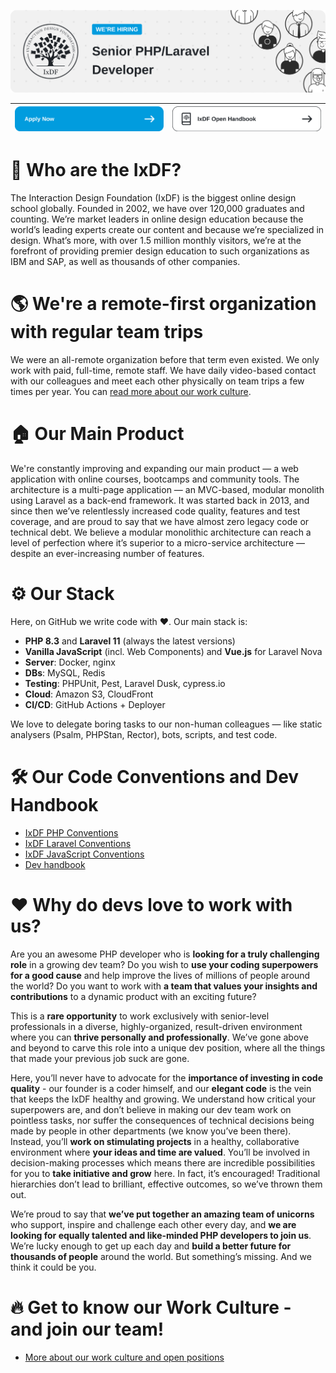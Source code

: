 ![logo with the current hiring state](./banner.png)

| [![Apply Now](./apply-to-ixdf.png)](https://www.interaction-design.org/about/careers) | [![IxDF Open Handbookn](./ixdf-open-handbook.png)](https://handbook.interaction-design.org/) |
|---------------------------------------------------------------------------------------|----------------------------------------------------------------------------------------------|

# 👤 Who are the IxDF?

The Interaction Design Foundation (IxDF) is the biggest online design school globally. Founded in 2002, we have over 120,000 graduates and counting. We’re market leaders in online design education because the world’s leading experts create our content and because we’re specialized in design. What’s more, with over 1.5 million monthly visitors, we’re at the forefront of providing premier design education to such organizations as IBM and SAP, as well as thousands of other companies. 

# 🌎 We're a remote-first organization with regular team trips
We were an all-remote organization before that term even existed. We only work with paid, full-time, remote staff. We have daily video-based contact with our colleagues and meet each other physically on team trips a few times per year. You can [read more about our work culture](https://www.interaction-design.org/about/careers).

# 🏠 Our Main Product

We're constantly improving and expanding our main product — a web application with online courses, bootcamps and community tools. The architecture is a multi-page application — an MVC-based, modular monolith using Laravel as a back-end framework. It was started back in 2013, and since then we’ve relentlessly increased code quality, features and test coverage, and are proud to say that we have almost zero legacy code or technical debt. We believe a modular monolithic architecture can reach a level of perfection where it’s superior to a micro-service architecture — despite an ever-increasing number of features.

# ⚙️ Our Stack

Here, on GitHub we write code with ❤️. Our main stack is:

- **PHP 8.3** and **Laravel 11** (always the latest versions)
- **Vanilla JavaScript** (incl. Web Components) and **Vue.js** for Laravel Nova
- **Server**: Docker, nginx
- **DBs**: MySQL, Redis
- **Testing**: PHPUnit, Pest, Laravel Dusk, cypress.io
- **Cloud**: Amazon S3, CloudFront
- **CI/CD**: GitHub Actions + Deployer

We love to delegate boring tasks to our non-human colleagues — like static analysers (Psalm, PHPStan, Rector), bots, scripts, and test code.

# 🛠 Our Code Conventions and Dev Handbook
 - [IxDF PHP Conventions](https://handbook.interaction-design.org/library/backend/conventions--php.html)
 - [IxDF Laravel Conventions](https://handbook.interaction-design.org/library/backend/conventions--laravel.html)
 - [IxDF JavaScript Conventions](https://handbook.interaction-design.org/library/frontend/conventions--js.html)
 - [Dev handbook](https://handbook.interaction-design.org/)

# ❤️ Why do devs love to work with us?

Are you an awesome PHP developer who is **looking for a truly challenging role** in a growing dev team? Do you wish to **use your coding superpowers for a good cause** and help improve the lives of millions of people around the world? Do you want to work with **a team that values your insights and contributions** to a dynamic product with an exciting future? 

This is a **rare opportunity** to work exclusively with senior-level professionals in a diverse, highly-organized, result-driven environment where you can **thrive personally and professionally**. We’ve gone above and beyond to carve this role into a unique dev position, where all the things that made your previous job suck are gone.

Here, you’ll never have to advocate for the **importance of investing in code quality** - our founder is a coder himself, and our **elegant code** is the vein that keeps the IxDF healthy and growing. We understand how critical your superpowers are, and don’t believe in making our dev team work on pointless tasks, nor suffer the consequences of technical decisions being made by people in other departments (we know you’ve been there). Instead, you’ll **work on stimulating projects** in a healthy, collaborative environment where **your ideas and time are valued**. You’ll be involved in decision-making processes which means there are incredible possibilities for you to **take initiative and grow** here. In fact, it’s encouraged! Traditional hierarchies don’t lead to brilliant, effective outcomes, so we’ve thrown them out. 

We’re proud to say that **we’ve put together an amazing team of unicorns** who support, inspire and challenge each other every day, and **we are looking for equally talented and like-minded PHP developers to join us**. We’re lucky enough to get up each day and **build a better future for thousands of people** around the world. But something’s missing. And we think it could be you.

# 🔥 Get to know our Work Culture - and join our team! 
 - [More about our work culture and open positions](https://www.interaction-design.org/about/careers)
